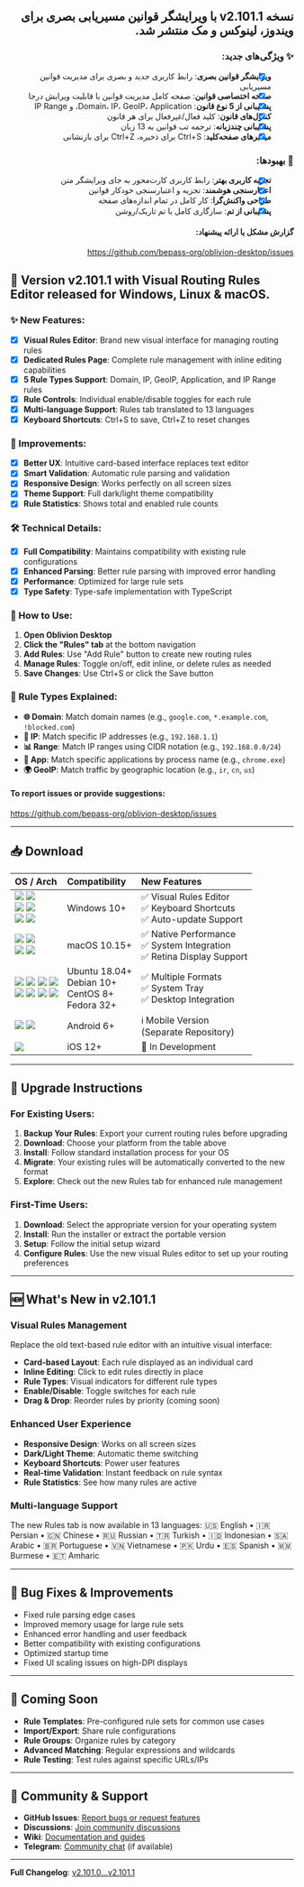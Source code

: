 <div dir="rtl">

## نسخه v2.101.1 با ویرایشگر قوانین مسیریابی بصری برای ویندوز، لینوکس و مک منتشر شد.

### ✨ ویژگی‌های جدید:

- [x] **ویرایشگر قوانین بصری**: رابط کاربری جدید و بصری برای مدیریت قوانین مسیریابی
- [x] **صفحه اختصاصی قوانین**: صفحه کامل مدیریت قوانین با قابلیت ویرایش درجا
- [x] **پشتیبانی از 5 نوع قانون**: Domain، IP، GeoIP، Application، و IP Range
- [x] **کنترل‌های قانون**: کلید فعال/غیرفعال برای هر قانون
- [x] **پشتیبانی چندزبانه**: ترجمه تب قوانین به 13 زبان
- [x] **میانبرهای صفحه‌کلید**: Ctrl+S برای ذخیره، Ctrl+Z برای بازنشانی

### 🚀 بهبودها:

- [x] **تجربه کاربری بهتر**: رابط کاربری کارت‌محور به جای ویرایشگر متن
- [x] **اعتبارسنجی هوشمند**: تجزیه و اعتبارسنجی خودکار قوانین
- [x] **طراحی واکنش‌گرا**: کار کامل در تمام اندازه‌های صفحه
- [x] **پشتیبانی از تم**: سازگاری کامل با تم تاریک/روشن

#### گزارش مشکل یا ارائه پیشنهاد:

https://github.com/bepass-org/oblivion-desktop/issues

</div>

## 🎉 Version v2.101.1 with Visual Routing Rules Editor released for Windows, Linux & macOS.

### ✨ New Features:

- [x] **Visual Rules Editor**: Brand new visual interface for managing routing rules
- [x] **Dedicated Rules Page**: Complete rule management with inline editing capabilities
- [x] **5 Rule Types Support**: Domain, IP, GeoIP, Application, and IP Range rules
- [x] **Rule Controls**: Individual enable/disable toggles for each rule
- [x] **Multi-language Support**: Rules tab translated to 13 languages
- [x] **Keyboard Shortcuts**: Ctrl+S to save, Ctrl+Z to reset changes

### 🚀 Improvements:

- [x] **Better UX**: Intuitive card-based interface replaces text editor
- [x] **Smart Validation**: Automatic rule parsing and validation
- [x] **Responsive Design**: Works perfectly on all screen sizes  
- [x] **Theme Support**: Full dark/light theme compatibility
- [x] **Rule Statistics**: Shows total and enabled rule counts

### 🛠️ Technical Details:

- [x] **Full Compatibility**: Maintains compatibility with existing rule configurations
- [x] **Enhanced Parsing**: Better rule parsing with improved error handling
- [x] **Performance**: Optimized for large rule sets
- [x] **Type Safety**: Type-safe implementation with TypeScript

### 📱 How to Use:

1. **Open Oblivion Desktop**
2. **Click the "Rules" tab** at the bottom navigation
3. **Add Rules**: Use "Add Rule" button to create new routing rules
4. **Manage Rules**: Toggle on/off, edit inline, or delete rules as needed
5. **Save Changes**: Use Ctrl+S or click the Save button

### 🎯 Rule Types Explained:

- **🌐 Domain**: Match domain names (e.g., `google.com`, `*.example.com`, `!blocked.com`)
- **🔢 IP**: Match specific IP addresses (e.g., `192.168.1.1`)
- **📊 Range**: Match IP ranges using CIDR notation (e.g., `192.168.0.0/24`)
- **📱 App**: Match specific applications by process name (e.g., `chrome.exe`)
- **🌍 GeoIP**: Match traffic by geographic location (e.g., `ir`, `cn`, `us`)

#### To report issues or provide suggestions:

https://github.com/bepass-org/oblivion-desktop/issues

<hr />

## 📥 Download

<div align="left" id="download">
    <table>
        <thead align="left">
            <tr>
                <th>OS / Arch</th>
                <th>Compatibility</th>
                <th>New Features</th>
            </tr>
        </thead>
        <tbody align="left">
            <tr>
                <td>
                    <a href="https://github.com/bepass-org/oblivion-desktop/releases/download/v2.101.1/oblivion-desktop-win-x64.exe"><img src="https://img.shields.io/badge/Windows-Setup x64-0C88D8.svg?logo=gitforwindows"></a>
                    <a href="https://github.com/bepass-org/oblivion-desktop/releases/download/v2.101.1/oblivion-desktop-win-x64.zip"><img src="https://img.shields.io/badge/Windows-Portable x64-005AA8.svg?logo=gitforwindows"></a>
                    <br>
                    <a href="https://github.com/bepass-org/oblivion-desktop/releases/download/v2.101.1/oblivion-desktop-win-arm64.exe"><img src="https://img.shields.io/badge/Windows-Setup arm64-0C88D8.svg?logo=gitforwindows"></a>
                    <a href="https://github.com/bepass-org/oblivion-desktop/releases/download/v2.101.1/oblivion-desktop-win-arm64.zip"><img src="https://img.shields.io/badge/Windows-Portable arm64-005AA8.svg?logo=gitforwindows"></a>
                    <br>
                    <a href="https://github.com/bepass-org/oblivion-desktop/releases/download/v2.101.1/oblivion-desktop-win-ia32.exe"><img src="https://img.shields.io/badge/Windows-Setup x86-0C88D8.svg?logo=gitforwindows"></a>
                    <a href="https://github.com/bepass-org/oblivion-desktop/releases/download/v2.101.1/oblivion-desktop-win-ia32.zip"><img src="https://img.shields.io/badge/Windows-Portable x86-005AA8.svg?logo=gitforwindows"></a>
                </td>
                <td>
                    Windows 10+<br>
                </td>
                <td>
                    ✅ Visual Rules Editor<br>
                    ✅ Keyboard Shortcuts<br>
                    ✅ Auto-update Support
                </td>
            </tr>
            <tr>
                <td>
                    <a href="https://github.com/bepass-org/oblivion-desktop/releases/download/v2.101.1/oblivion-desktop-mac-arm64.dmg"><img src="https://img.shields.io/badge/macOS-DMG arm64-F0F0F1.svg?logo=apple"></a>
                    <a href="https://github.com/bepass-org/oblivion-desktop/releases/download/v2.101.1/oblivion-desktop-mac-arm64.zip"><img src="https://img.shields.io/badge/macOS-ZIP arm64-9e9e9e.svg?logo=apple" /></a><br>
                    <a href="https://github.com/bepass-org/oblivion-desktop/releases/download/v2.101.1/oblivion-desktop-mac-x64.dmg"><img src="https://img.shields.io/badge/macOS-DMG x64-F0F0F1.svg?logo=apple"></a>
                    <a href="https://github.com/bepass-org/oblivion-desktop/releases/download/v2.101.1/oblivion-desktop-mac-x64.zip"><img src="https://img.shields.io/badge/macOS-ZIP x64-9e9e9e.svg?logo=apple" /></a>
                </td>
                <td>macOS 10.15+</td>
                <td>
                    ✅ Native Performance<br>
                    ✅ System Integration<br>
                    ✅ Retina Display Support
                </td>
            </tr>
            <tr>
                <td>
                    <a href="https://github.com/bepass-org/oblivion-desktop/releases/download/v2.101.1/oblivion-desktop-linux-amd64.deb"><img src="https://img.shields.io/badge/Linux-DEB x64-DC470E.svg?logo=debian"></a>
                    <a href="https://github.com/bepass-org/oblivion-desktop/releases/download/v2.101.1/oblivion-desktop-linux-x86_64.rpm"><img src="https://img.shields.io/badge/Linux-RPM x64-01ABD2.svg?logo=redhat"></a>
                    <a href="https://github.com/bepass-org/oblivion-desktop/releases/download/v2.101.1/oblivion-desktop-linux-x64.tar.xz"><img src="https://img.shields.io/badge/Linux-tar.xz x64-EDC204.svg?logo=linux"></a>
                    <a href="https://github.com/bepass-org/oblivion-desktop/releases/download/v2.101.1/oblivion-desktop-linux-x86_64.AppImage"><img src="https://img.shields.io/badge/Linux-AppImage x64-bf7645.svg?logo=linux"></a>
                    <br>
                    <a href="https://github.com/bepass-org/oblivion-desktop/releases/download/v2.101.1/oblivion-desktop-linux-arm64.deb"><img src="https://img.shields.io/badge/Linux-DEB arm64-DC470E.svg?logo=debian"></a>
                    <a href="https://github.com/bepass-org/oblivion-desktop/releases/download/v2.101.1/oblivion-desktop-linux-aarch64.rpm"><img src="https://img.shields.io/badge/Linux-RPM arm64-01ABD2.svg?logo=redhat"></a>
                    <a href="https://github.com/bepass-org/oblivion-desktop/releases/download/v2.101.1/oblivion-desktop-linux-arm64.tar.xz"><img src="https://img.shields.io/badge/Linux-tar.xz arm64-EDC204.svg?logo=linux"></a>
                    <a href="https://github.com/bepass-org/oblivion-desktop/releases/download/v2.101.1/oblivion-desktop-linux-arm64.AppImage"><img src="https://img.shields.io/badge/Linux-AppImage arm64-bf7645.svg?logo=linux"></a>
                </td>
                <td>
                    Ubuntu 18.04+<br>
                    Debian 10+<br>
                    CentOS 8+<br>
                    Fedora 32+
                </td>
                <td>
                    ✅ Multiple Formats<br>
                    ✅ System Tray<br>
                    ✅ Desktop Integration
                </td>
            </tr>
            <tr>
                <td>
                    <a href="https://github.com/bepass-org/oblivion/releases/latest"><img src="https://img.shields.io/badge/Android-APK Universal-0d7365.svg?logo=android"></a>
                    <a href="https://play.google.com/store/apps/details?id=org.bepass.oblivion"><img src="https://img.shields.io/badge/Android-Google Play-044d29.svg?logo=googleplay"></a>
                </td>
                <td>Android 6+</td>
                <td>
                    ℹ️ Mobile Version<br>
                    (Separate Repository)
                </td>
            </tr>
            <tr>
                <td>
                    <img src="https://img.shields.io/badge/iOS-Coming Soon-pink.svg?logo=apple">
                </td>
                <td>iOS 12+</td>
                <td>
                    🚧 In Development
                </td>
            </tr>
        </tbody>
    </table>
</div>

---

## 🔄 Upgrade Instructions

### For Existing Users:

1. **Backup Your Rules**: Export your current routing rules before upgrading
2. **Download**: Choose your platform from the table above
3. **Install**: Follow standard installation process for your OS
4. **Migrate**: Your existing rules will be automatically converted to the new format
5. **Explore**: Check out the new Rules tab for enhanced rule management

### First-Time Users:

1. **Download**: Select the appropriate version for your operating system
2. **Install**: Run the installer or extract the portable version
3. **Setup**: Follow the initial setup wizard
4. **Configure Rules**: Use the new visual Rules editor to set up your routing preferences

---

## 🆕 What's New in v2.101.1

### Visual Rules Management
Replace the old text-based rule editor with an intuitive visual interface:

- **Card-based Layout**: Each rule displayed as an individual card
- **Inline Editing**: Click to edit rules directly in place
- **Rule Types**: Visual indicators for different rule types
- **Enable/Disable**: Toggle switches for each rule
- **Drag & Drop**: Reorder rules by priority (coming soon)

### Enhanced User Experience
- **Responsive Design**: Works on all screen sizes
- **Dark/Light Theme**: Automatic theme switching
- **Keyboard Shortcuts**: Power user features
- **Real-time Validation**: Instant feedback on rule syntax
- **Rule Statistics**: See how many rules are active

### Multi-language Support
The new Rules tab is now available in 13 languages:
🇺🇸 English • 🇮🇷 Persian • 🇨🇳 Chinese • 🇷🇺 Russian • 🇹🇷 Turkish • 🇮🇩 Indonesian • 🇸🇦 Arabic • 🇧🇷 Portuguese • 🇻🇳 Vietnamese • 🇵🇰 Urdu • 🇪🇸 Spanish • 🇲🇲 Burmese • 🇪🇹 Amharic

---

## 🐛 Bug Fixes & Improvements

- Fixed rule parsing edge cases
- Improved memory usage for large rule sets
- Enhanced error handling and user feedback
- Better compatibility with existing configurations
- Optimized startup time
- Fixed UI scaling issues on high-DPI displays

---

## 🔮 Coming Soon

- **Rule Templates**: Pre-configured rule sets for common use cases
- **Import/Export**: Share rule configurations
- **Rule Groups**: Organize rules by category
- **Advanced Matching**: Regular expressions and wildcards
- **Rule Testing**: Test rules against specific URLs/IPs

---

## 💬 Community & Support

- **GitHub Issues**: [Report bugs or request features](https://github.com/bepass-org/oblivion-desktop/issues)
- **Discussions**: [Join community discussions](https://github.com/bepass-org/oblivion-desktop/discussions)
- **Wiki**: [Documentation and guides](https://github.com/bepass-org/oblivion-desktop/wiki)
- **Telegram**: [Community chat](https://t.me/oblivion_community) (if available)

---

**Full Changelog**: [v2.101.0...v2.101.1](https://github.com/bepass-org/oblivion-desktop/compare/v2.101.0...v2.101.1)

